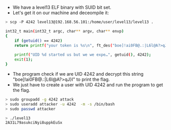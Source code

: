 - We have a level13 ELF binary with SUID bit set.
- Let's get it on our machine and deceompile it:

```bash
> scp -P 4242 level13@192.168.56.101:/home/user/level13/level13 .

int32_t main(int32_t argc, char** argv, char** envp)
{
	if (getuid() == 4242)
	return printf("your token is %s\n", ft_des("boe]!ai0FB@.:|L6l@A?>qJ}I"));
       
    printf("UID %d started us but we we expe…", getuid(), 4242);
    exit(1);
}
```

- The program check if we are UID 4242 and decrypt this string "boe]!ai0FB@.:|L6l@A?>qJ}I" to print the flag.
- We just have to create a user with UID 4242 and run the program to get the flag.

```bash
> sudo groupadd -g 4242 attack
> sudo useradd attacker -u 4242  -m -s /bin/bash
> sudo passwd attacker

> ./level13
2A31L79asukciNyi8uppkEuSx
```